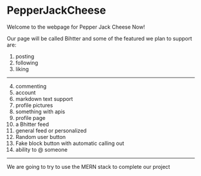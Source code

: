 # PepperJackCheese

Welcome to the webpage for Pepper Jack Cheese Now!

Our page will be called Bihtter and some of the featured we plan to support are:
  1. posting
  2. following
  3. liking
 
 ____________________________________________________________________________________________________________
  
  4. commenting
  5. account
  6. markdown text support
  7. profile pictures
  8. something with apis
  9. profile page
  10. a Bhitter feed
  11. general feed or personalized
  12. Random user button
  13. Fake block button with automatic calling out
  14. ability to @ someone
  
  __________________________________________________________________________________________________________
  
  We are going to try to use the MERN stack to complete our project
